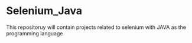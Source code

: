 # Selenium_Java
This repositoruy will contain projects related to selenium with JAVA as the programming language
